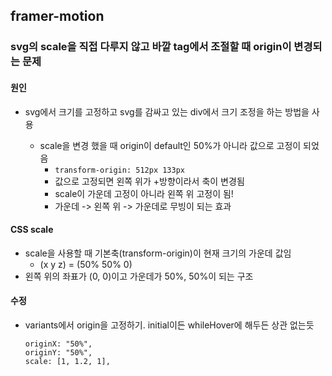 ## framer-motion

### svg의 scale을 직접 다루지 않고 바깥 tag에서 조절할 때 origin이 변경되는 문제

#### 원인

- svg에서 크기를 고정하고 svg를 감싸고 있는 div에서 크기 조정을 하는 방법을 사용

  - scale을 변경 했을 때 origin이 default인 50%가 아니라 값으로 고정이 되었음
    - `transform-origin: 512px 133px`
    - 값으로 고정되면 왼쪽 위가 +방향이라서 축이 변경됨
    - scale이 가운데 고정이 아니라 왼쪽 위 고정이 됨!
    - 가운데 -> 왼쪽 위 -> 가운데로 무빙이 되는 효과

#### CSS scale

- scale을 사용할 때 기본축(transform-origin)이 현재 크기의 가운데 값임
  - (x y z) = (50% 50% 0)
- 왼쪽 위의 좌표가 (0, 0)이고 가운데가 50%, 50%이 되는 구조

#### 수정

- variants에서 origin을 고정하기. initial이든 whileHover에 해두든 상관 없는듯
  ```
  originX: "50%",
  originY: "50%",
  scale: [1, 1.2, 1],
  ```
